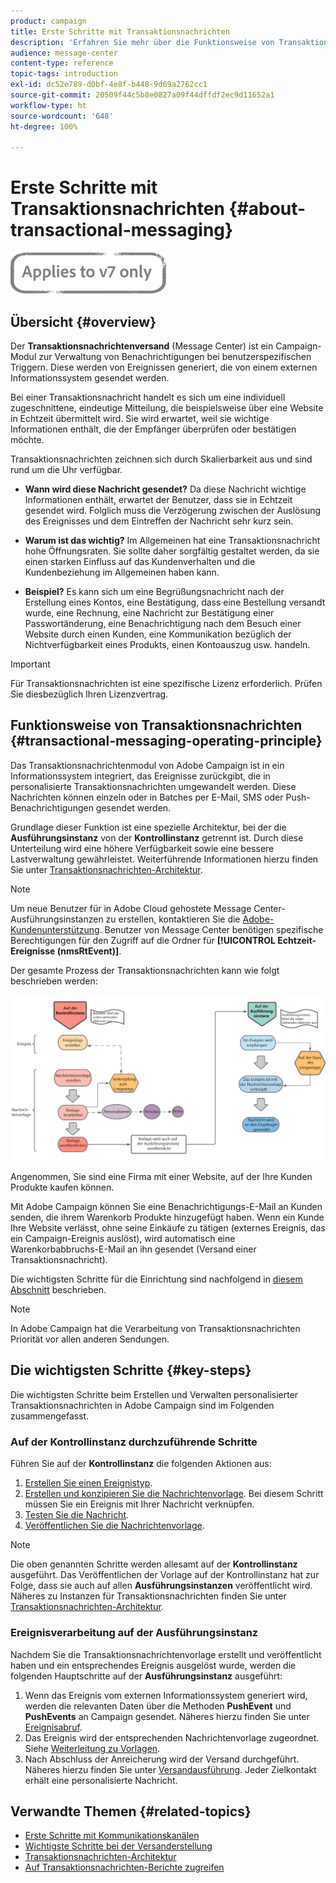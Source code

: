 ```yaml
---
product: campaign
title: Erste Schritte mit Transaktionsnachrichten
description: 'Erfahren Sie mehr über die Funktionsweise von Transaktionsnachrichten in Adobe Campaign Classic und die wichtigsten Schritte für ihre Verwendung. '
audience: message-center
content-type: reference
topic-tags: introduction
exl-id: dc52e789-d0bf-4e8f-b448-9d69a2762cc1
source-git-commit: 20509f44c5b8e0827a09f44dffdf2ec9d11652a1
workflow-type: ht
source-wordcount: '648'
ht-degree: 100%

---
```



# Erste Schritte mit Transaktionsnachrichten {#about-transactional-messaging}

![](../../assets/v7-only.svg)

## Übersicht {#overview}

Der **Transaktionsnachrichtenversand** (Message Center) ist ein Campaign-Modul zur Verwaltung von Benachrichtigungen bei benutzerspezifischen Triggern. Diese werden von Ereignissen generiert, die von einem externen Informationssystem gesendet werden.

Bei einer Transaktionsnachricht handelt es sich um eine individuell zugeschnittene, eindeutige Mitteilung, die beispielsweise über eine Website in Echtzeit übermittelt wird. Sie wird erwartet, weil sie wichtige Informationen enthält, die der Empfänger überprüfen oder bestätigen möchte.

Transaktionsnachrichten zeichnen sich durch Skalierbarkeit aus und sind rund um die Uhr verfügbar.

* **Wann wird diese Nachricht gesendet?** Da diese Nachricht wichtige Informationen enthält, erwartet der Benutzer, dass sie in Echtzeit gesendet wird. Folglich muss die Verzögerung zwischen der Auslösung des Ereignisses und dem Eintreffen der Nachricht sehr kurz sein.

* **Warum ist das wichtig?** Im Allgemeinen hat eine Transaktionsnachricht hohe Öffnungsraten. Sie sollte daher sorgfältig gestaltet werden, da sie einen starken Einfluss auf das Kundenverhalten und die Kundenbeziehung im Allgemeinen haben kann.

* **Beispiel?** Es kann sich um eine Begrüßungsnachricht nach der Erstellung eines Kontos, eine Bestätigung, dass eine Bestellung versandt wurde, eine Rechnung, eine Nachricht zur Bestätigung einer Passwortänderung, eine Benachrichtigung nach dem Besuch einer Website durch einen Kunden, eine Kommunikation bezüglich der Nichtverfügbarkeit eines Produkts, einen Kontoauszug usw. handeln.

>[!IMPORTANT]
>
>Für Transaktionsnachrichten ist eine spezifische Lizenz erforderlich. Prüfen Sie diesbezüglich Ihren Lizenzvertrag.

<!--Before starting with transactional messaging, make sure you read the corresponding [best practices and limitations]().-->

## Funktionsweise von Transaktionsnachrichten {#transactional-messaging-operating-principle}

Das Transaktionsnachrichtenmodul von Adobe Campaign ist in ein Informationssystem integriert, das Ereignisse zurückgibt, die in personalisierte Transaktionsnachrichten umgewandelt werden. Diese Nachrichten können einzeln oder in Batches per E-Mail, SMS oder Push-Benachrichtigungen gesendet werden.

Grundlage dieser Funktion ist eine spezielle Architektur, bei der die **Ausführungsinstanz** von der **Kontrollinstanz** getrennt ist. Durch diese Unterteilung wird eine höhere Verfügbarkeit sowie eine bessere Lastverwaltung gewährleistet. Weiterführende Informationen hierzu finden Sie unter [Transaktionsnachrichten-Architektur](../../message-center/using/transactional-messaging-architecture.md).

>[!NOTE]
>
>Um neue Benutzer für in Adobe Cloud gehostete Message Center-Ausführungsinstanzen zu erstellen, kontaktieren Sie die [Adobe-Kundenunterstützung](https://helpx.adobe.com/de/enterprise/admin-guide.html/enterprise/using/support-for-experience-cloud.ug.html). Benutzer von Message Center benötigen spezifische Berechtigungen für den Zugriff auf die Ordner für **[!UICONTROL Echtzeit-Ereignisse (nmsRtEvent)]**.

Der gesamte Prozess der Transaktionsnachrichten kann wie folgt beschrieben werden:

![](assets/transactional-msg-overview.png)

Angenommen, Sie sind eine Firma mit einer Website, auf der Ihre Kunden Produkte kaufen können.

Mit Adobe Campaign können Sie eine Benachrichtigungs-E-Mail an Kunden senden, die ihrem Warenkorb Produkte hinzugefügt haben. Wenn ein Kunde Ihre Website verlässt, ohne seine Einkäufe zu tätigen (externes Ereignis, das ein Campaign-Ereignis auslöst), wird automatisch eine Warenkorbabbruchs-E-Mail an ihn gesendet (Versand einer Transaktionsnachricht).

Die wichtigsten Schritte für die Einrichtung sind nachfolgend in [diesem Abschnitt](#key-steps) beschrieben.

>[!NOTE]
>
>In Adobe Campaign hat die Verarbeitung von Transaktionsnachrichten Priorität vor allen anderen Sendungen.

## Die wichtigsten Schritte {#key-steps}

Die wichtigsten Schritte beim Erstellen und Verwalten personalisierter Transaktionsnachrichten in Adobe Campaign sind im Folgenden zusammengefasst.

### Auf der Kontrollinstanz durchzuführende Schritte

Führen Sie auf der **Kontrollinstanz** die folgenden Aktionen aus:

1. [Erstellen Sie einen Ereignistyp](../../message-center/using/creating-event-types.md).
1. [Erstellen und konzipieren Sie die Nachrichtenvorlage](../../message-center/using/creating-the-message-template.md). Bei diesem Schritt müssen Sie ein Ereignis mit Ihrer Nachricht verknüpfen.
1. [Testen Sie die Nachricht](../../message-center/using/testing-message-templates.md).
1. [Veröffentlichen Sie die Nachrichtenvorlage](../../message-center/using/publishing-message-templates.md).

>[!NOTE]
>
>Die oben genannten Schritte werden allesamt auf der **Kontrollinstanz** ausgeführt. Das Veröffentlichen der Vorlage auf der Kontrollinstanz hat zur Folge, dass sie auch auf allen **Ausführungsinstanzen** veröffentlicht wird. Näheres zu Instanzen für Transaktionsnachrichten finden Sie unter [Transaktionsnachrichten-Architektur](../../message-center/using/transactional-messaging-architecture.md).

### Ereignisverarbeitung auf der Ausführungsinstanz

Nachdem Sie die Transaktionsnachrichtenvorlage erstellt und veröffentlicht haben und ein entsprechendes Ereignis ausgelöst wurde, werden die folgenden Hauptschritte auf der **Ausführungsinstanz** ausgeführt:

1. Wenn das Ereignis vom externen Informationssystem generiert wird, werden die relevanten Daten über die Methoden **PushEvent** und **PushEvents** an Campaign gesendet. Näheres hierzu finden Sie unter [Ereignisabruf](../../message-center/using/about-event-processing.md#event-collection).
1. Das Ereignis wird der entsprechenden Nachrichtenvorlage zugeordnet. Siehe [Weiterleitung zu Vorlagen](../../message-center/using/about-event-processing.md#routing-towards-a-template).
1. Nach Abschluss der Anreicherung wird der Versand durchgeführt. Näheres hierzu finden Sie unter [Versandausführung](../../message-center/using/delivery-execution.md). Jeder Zielkontakt erhält eine personalisierte Nachricht.

## Verwandte Themen {#related-topics}

* [Erste Schritte mit Kommunikationskanälen](../../delivery/using/communication-channels.md)
* [Wichtigste Schritte bei der Versanderstellung](../../delivery/using/steps-about-delivery-creation-steps.md)
* [Transaktionsnachrichten-Architektur](../../message-center/using/transactional-messaging-architecture.md)
* [Auf Transaktionsnachrichten-Berichte zugreifen](../../message-center/using/about-transactional-messaging-reports.md)
